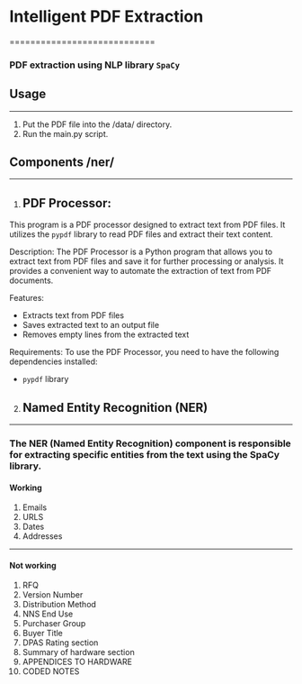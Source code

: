 # Intelligent PDF Extraction
============================

### PDF extraction using NLP library `SpaCy`

## Usage
-----
1. Put the PDF file into the /data/ directory.
2. Run the main.py script.

## Components /ner/
----------
1. ## PDF Processor:

This program is a PDF processor designed to extract text from PDF files. It utilizes the `pypdf` library to read PDF files and extract their text content.

Description:
The PDF Processor is a Python program that allows you to extract text from PDF files and save it for further processing or analysis. It provides a convenient way to automate the extraction of text from PDF documents.

Features:
- Extracts text from PDF files
- Saves extracted text to an output file
- Removes empty lines from the extracted text

Requirements:
To use the PDF Processor, you need to have the following dependencies installed:
- `pypdf` library

2. ## Named Entity Recognition (NER)
---
### The NER (Named Entity Recognition) component is responsible for extracting specific entities from the text using the SpaCy library.

#### Working
1. Emails
2. URLS
3. Dates
4. Addresses
---
#### Not working
1. RFQ
2. Version Number
3. Distribution Method
4. NNS End Use
5. Purchaser Group
6. Buyer Title
7. DPAS Rating section
8. Summary of hardware section
9. APPENDICES TO HARDWARE
10. CODED NOTES
